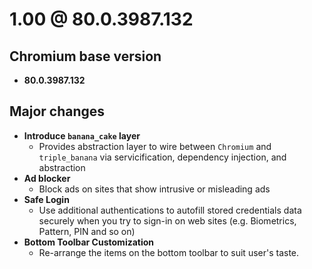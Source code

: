 # 1.00 @ 80.0.3987.132

## Chromium base version
- **80.0.3987.132**

## Major changes
- **Introduce `banana_cake` layer**
  - Provides abstraction layer to wire between `Chromium` and `triple_banana`
    via servicification, dependency injection, and abstraction
- **Ad blocker**
  - Block ads on sites that show intrusive or misleading ads
- **Safe Login**
  - Use additional authentications to autofill stored credentials data securely
    when you try to sign-in on web sites (e.g. Biometrics, Pattern, PIN and so
    on)
- **Bottom Toolbar Customization**
  - Re-arrange the items on the bottom toolbar to suit user's taste.
